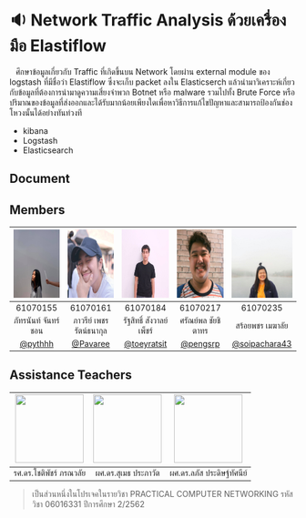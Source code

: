 # :sound: Network Traffic Analysis ด้วยเครื่องมือ Elastiflow
&ensp; ศึกษาข้อมูลเกี่ยวกับ Traffic ที่เกิดขึ้นบน Network โดยผ่าน external module ของ logstash ที่มีชื่อว่า Elastiflow ซึ่งจะเก็บ packet ลงใน Elasticserch แล้วนำมาวิเคราะห์เกี่ยวกับข้อมูลที่ต้องการนำมาดูความเสี่ยงจำพวก Botnet หรือ malware รวมไปทั้ง Brute Force หรือปริมาณของข้อมูลที่ส่งออกและได้รับมากน้อยเพียงใดเพื่อหาวิธีการแก้ไขปัญหาและสามารถป้องกันช่องโหวงนั้นได้อย่างทันท่วงที 
+ kibana
+ Logstash
+ Elasticsearch
## Document 


## Members
|<img src="/img/61070155.jpg" width="120" height="120"></a>|<img src="/img/61070161.jpg" width="120" height="120"></a>|<img src="/img/61070184.jpg" width="120" height="120"></a>|<img src="/img/61070217.jpg" width="120" height="120"></a>|<img src="/img/61070235.jpg" width="120" height="120"></a>|
|:-------------:|:-------------:|:-------------:|:-------------:|:-------------:|
| 61070155      | 61070161      | 61070184      | 61070217      | 61070235      |
| ภัทรนันท์ จันทร์ชอน |ภาวรีย์ เพชรรัตน์ธนากุล | รัฐสิทธิ์ สังวาลย์เพ็ชร์ |ศรัณย์พล ชัยชิตาทร|สร้อยพชร เมฆาลัย|
| [@pythhh](https://github.com/pythhh) | [@Pavaree](https://github.com/Pavaree) | [@toeyratsit](https://github.com/toeyratsit) | [@pengsrp](https://github.com/pengsrp)  | [@soipachara43](https://github.com/soipachara43)  

## Assistance Teachers
|<img src="https://www.it.kmitl.ac.th/wp-content/uploads/2017/12/Chotipat-300x300.jpg" width="120" height="120"></a>|<img src="https://www.it.kmitl.ac.th/wp-content/uploads/2017/12/Sumet-300x300.jpg" width="120" height="120"></a>|<img src="https://www.it.kmitl.ac.th/wp-content/uploads/2018/03/Lapas-300x300.jpg" width="120" height="120"></a>|
|:---------------------:|:---------------------:|:---------------------:|
|รศ.ดร.โชติพัชร์ ภรณวลัย     |ผศ.ดร.สุเมธ ประภาวัต |ผศ.ดร.ลภัส ประดิษฐ์ทัศนีย์ |
>เป็นส่วนหนึ่งในโปรเจคในรายวิชา PRACTICAL COMPUTER NETWORKING รหัสวิชา 06016331 ปีการศึกษา 2/2562
